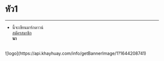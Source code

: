 # หัว1  
---
- นี้จะเขียนมาร์กดาวน์  
[สมัครสมาชิก](https://www.khayhuay.com/#/register)  
**นา**  
</br>  
![logo](https://api.khayhuay.com/info/getBannerImage/1?1644208741)

